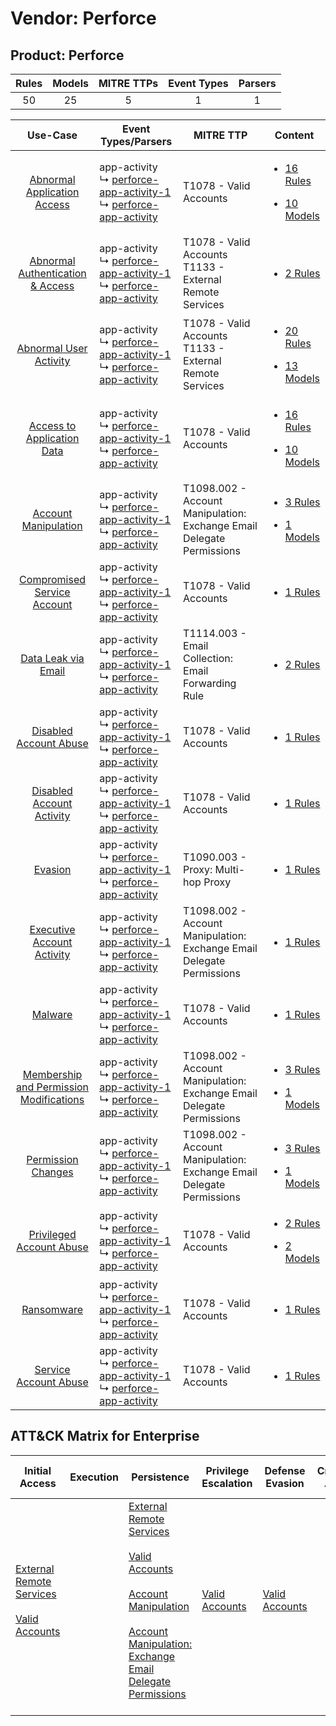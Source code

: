 Vendor: Perforce
================
Product: Perforce
-----------------
| Rules | Models | MITRE TTPs | Event Types | Parsers |
|:-----:|:------:|:----------:|:-----------:|:-------:|
|  50   |   25   |     5      |      1      |    1    |

|                                                  Use-Case                                                  | Event Types/Parsers                                                                                                                                                               | MITRE TTP                                                                 | Content                                                                                                                              |
|:----------------------------------------------------------------------------------------------------------:| --------------------------------------------------------------------------------------------------------------------------------------------------------------------------------- | ------------------------------------------------------------------------- | ------------------------------------------------------------------------------------------------------------------------------------ |
|             [Abnormal Application Access](../../../UseCases/uc_abnormal_application_access.md)             |  app-activity<br> ↳ [perforce-app-activity-1](Parsers/parserContent_perforce-app-activity-1.md)<br> ↳ [perforce-app-activity](Parsers/parserContent_perforce-app-activity.md)<br> | T1078 - Valid Accounts<br>                                                | [<ul><li>16 Rules</li></ul><ul><li>10 Models</li></ul>](Rules_Models/r_m_perforce_perforce_Abnormal_Application_Access.md)           |
|        [Abnormal Authentication & Access](../../../UseCases/uc_abnormal_authentication_&_access.md)        |  app-activity<br> ↳ [perforce-app-activity-1](Parsers/parserContent_perforce-app-activity-1.md)<br> ↳ [perforce-app-activity](Parsers/parserContent_perforce-app-activity.md)<br> | T1078 - Valid Accounts<br>T1133 - External Remote Services<br>            | [<ul><li>2 Rules</li></ul>](Rules_Models/r_m_perforce_perforce_Abnormal_Authentication_&_Access.md)                                  |
|                  [Abnormal User Activity](../../../UseCases/uc_abnormal_user_activity.md)                  |  app-activity<br> ↳ [perforce-app-activity-1](Parsers/parserContent_perforce-app-activity-1.md)<br> ↳ [perforce-app-activity](Parsers/parserContent_perforce-app-activity.md)<br> | T1078 - Valid Accounts<br>T1133 - External Remote Services<br>            | [<ul><li>20 Rules</li></ul><ul><li>13 Models</li></ul>](Rules_Models/r_m_perforce_perforce_Abnormal_User_Activity.md)                |
|              [Access to Application Data](../../../UseCases/uc_access_to_application_data.md)              |  app-activity<br> ↳ [perforce-app-activity-1](Parsers/parserContent_perforce-app-activity-1.md)<br> ↳ [perforce-app-activity](Parsers/parserContent_perforce-app-activity.md)<br> | T1078 - Valid Accounts<br>                                                | [<ul><li>16 Rules</li></ul><ul><li>10 Models</li></ul>](Rules_Models/r_m_perforce_perforce_Access_to_Application_Data.md)            |
|                    [Account Manipulation](../../../UseCases/uc_account_manipulation.md)                    |  app-activity<br> ↳ [perforce-app-activity-1](Parsers/parserContent_perforce-app-activity-1.md)<br> ↳ [perforce-app-activity](Parsers/parserContent_perforce-app-activity.md)<br> | T1098.002 - Account Manipulation: Exchange Email Delegate Permissions<br> | [<ul><li>3 Rules</li></ul><ul><li>1 Models</li></ul>](Rules_Models/r_m_perforce_perforce_Account_Manipulation.md)                    |
|             [Compromised Service Account](../../../UseCases/uc_compromised_service_account.md)             |  app-activity<br> ↳ [perforce-app-activity-1](Parsers/parserContent_perforce-app-activity-1.md)<br> ↳ [perforce-app-activity](Parsers/parserContent_perforce-app-activity.md)<br> | T1078 - Valid Accounts<br>                                                | [<ul><li>1 Rules</li></ul>](Rules_Models/r_m_perforce_perforce_Compromised_Service_Account.md)                                       |
|                     [Data Leak via Email](../../../UseCases/uc_data_leak_via_email.md)                     |  app-activity<br> ↳ [perforce-app-activity-1](Parsers/parserContent_perforce-app-activity-1.md)<br> ↳ [perforce-app-activity](Parsers/parserContent_perforce-app-activity.md)<br> | T1114.003 - Email Collection: Email Forwarding Rule<br>                   | [<ul><li>2 Rules</li></ul>](Rules_Models/r_m_perforce_perforce_Data_Leak_via_Email.md)                                               |
|                  [Disabled Account Abuse](../../../UseCases/uc_disabled_account_abuse.md)                  |  app-activity<br> ↳ [perforce-app-activity-1](Parsers/parserContent_perforce-app-activity-1.md)<br> ↳ [perforce-app-activity](Parsers/parserContent_perforce-app-activity.md)<br> | T1078 - Valid Accounts<br>                                                | [<ul><li>1 Rules</li></ul>](Rules_Models/r_m_perforce_perforce_Disabled_Account_Abuse.md)                                            |
|               [Disabled Account Activity](../../../UseCases/uc_disabled_account_activity.md)               |  app-activity<br> ↳ [perforce-app-activity-1](Parsers/parserContent_perforce-app-activity-1.md)<br> ↳ [perforce-app-activity](Parsers/parserContent_perforce-app-activity.md)<br> | T1078 - Valid Accounts<br>                                                | [<ul><li>1 Rules</li></ul>](Rules_Models/r_m_perforce_perforce_Disabled_Account_Activity.md)                                         |
|                                 [Evasion](../../../UseCases/uc_evasion.md)                                 |  app-activity<br> ↳ [perforce-app-activity-1](Parsers/parserContent_perforce-app-activity-1.md)<br> ↳ [perforce-app-activity](Parsers/parserContent_perforce-app-activity.md)<br> | T1090.003 - Proxy: Multi-hop Proxy<br>                                    | [<ul><li>1 Rules</li></ul>](Rules_Models/r_m_perforce_perforce_Evasion.md)                                                           |
|              [Executive Account Activity](../../../UseCases/uc_executive_account_activity.md)              |  app-activity<br> ↳ [perforce-app-activity-1](Parsers/parserContent_perforce-app-activity-1.md)<br> ↳ [perforce-app-activity](Parsers/parserContent_perforce-app-activity.md)<br> | T1098.002 - Account Manipulation: Exchange Email Delegate Permissions<br> | [<ul><li>1 Rules</li></ul>](Rules_Models/r_m_perforce_perforce_Executive_Account_Activity.md)                                        |
|                                 [Malware](../../../UseCases/uc_malware.md)                                 |  app-activity<br> ↳ [perforce-app-activity-1](Parsers/parserContent_perforce-app-activity-1.md)<br> ↳ [perforce-app-activity](Parsers/parserContent_perforce-app-activity.md)<br> | T1078 - Valid Accounts<br>                                                | [<ul><li>1 Rules</li></ul>](Rules_Models/r_m_perforce_perforce_Malware.md)                                                           |
| [Membership and Permission Modifications](../../../UseCases/uc_membership_and_permission_modifications.md) |  app-activity<br> ↳ [perforce-app-activity-1](Parsers/parserContent_perforce-app-activity-1.md)<br> ↳ [perforce-app-activity](Parsers/parserContent_perforce-app-activity.md)<br> | T1098.002 - Account Manipulation: Exchange Email Delegate Permissions<br> | [<ul><li>3 Rules</li></ul><ul><li>1 Models</li></ul>](Rules_Models/r_m_perforce_perforce_Membership_and_Permission_Modifications.md) |
|                      [Permission Changes](../../../UseCases/uc_permission_changes.md)                      |  app-activity<br> ↳ [perforce-app-activity-1](Parsers/parserContent_perforce-app-activity-1.md)<br> ↳ [perforce-app-activity](Parsers/parserContent_perforce-app-activity.md)<br> | T1098.002 - Account Manipulation: Exchange Email Delegate Permissions<br> | [<ul><li>3 Rules</li></ul><ul><li>1 Models</li></ul>](Rules_Models/r_m_perforce_perforce_Permission_Changes.md)                      |
|                [Privileged Account Abuse](../../../UseCases/uc_privileged_account_abuse.md)                |  app-activity<br> ↳ [perforce-app-activity-1](Parsers/parserContent_perforce-app-activity-1.md)<br> ↳ [perforce-app-activity](Parsers/parserContent_perforce-app-activity.md)<br> | T1078 - Valid Accounts<br>                                                | [<ul><li>2 Rules</li></ul><ul><li>2 Models</li></ul>](Rules_Models/r_m_perforce_perforce_Privileged_Account_Abuse.md)                |
|                              [Ransomware](../../../UseCases/uc_ransomware.md)                              |  app-activity<br> ↳ [perforce-app-activity-1](Parsers/parserContent_perforce-app-activity-1.md)<br> ↳ [perforce-app-activity](Parsers/parserContent_perforce-app-activity.md)<br> | T1078 - Valid Accounts<br>                                                | [<ul><li>1 Rules</li></ul>](Rules_Models/r_m_perforce_perforce_Ransomware.md)                                                        |
|                   [Service Account Abuse](../../../UseCases/uc_service_account_abuse.md)                   |  app-activity<br> ↳ [perforce-app-activity-1](Parsers/parserContent_perforce-app-activity-1.md)<br> ↳ [perforce-app-activity](Parsers/parserContent_perforce-app-activity.md)<br> | T1078 - Valid Accounts<br>                                                | [<ul><li>1 Rules</li></ul>](Rules_Models/r_m_perforce_perforce_Service_Account_Abuse.md)                                             |

ATT&CK Matrix for Enterprise
----------------------------
| Initial Access                                                                                                                                   | Execution | Persistence                                                                                                                                                                                                                                                                                                                                 | Privilege Escalation                                                | Defense Evasion                                                     | Credential Access | Discovery | Lateral Movement | Collection                                                                                                                                                            | Command and Control                                                                                                                       | Exfiltration | Impact |
| ------------------------------------------------------------------------------------------------------------------------------------------------ | --------- | ------------------------------------------------------------------------------------------------------------------------------------------------------------------------------------------------------------------------------------------------------------------------------------------------------------------------------------------- | ------------------------------------------------------------------- | ------------------------------------------------------------------- | ----------------- | --------- | ---------------- | --------------------------------------------------------------------------------------------------------------------------------------------------------------------- | ----------------------------------------------------------------------------------------------------------------------------------------- | ------------ | ------ |
| [External Remote Services](https://attack.mitre.org/techniques/T1133)<br><br>[Valid Accounts](https://attack.mitre.org/techniques/T1078)<br><br> |           | [External Remote Services](https://attack.mitre.org/techniques/T1133)<br><br>[Valid Accounts](https://attack.mitre.org/techniques/T1078)<br><br>[Account Manipulation](https://attack.mitre.org/techniques/T1098)<br><br>[Account Manipulation: Exchange Email Delegate Permissions](https://attack.mitre.org/techniques/T1098/002)<br><br> | [Valid Accounts](https://attack.mitre.org/techniques/T1078)<br><br> | [Valid Accounts](https://attack.mitre.org/techniques/T1078)<br><br> |                   |           |                  | [Email Collection](https://attack.mitre.org/techniques/T1114)<br><br>[Email Collection: Email Forwarding Rule](https://attack.mitre.org/techniques/T1114/003)<br><br> | [Proxy: Multi-hop Proxy](https://attack.mitre.org/techniques/T1090/003)<br><br>[Proxy](https://attack.mitre.org/techniques/T1090)<br><br> |              |        |